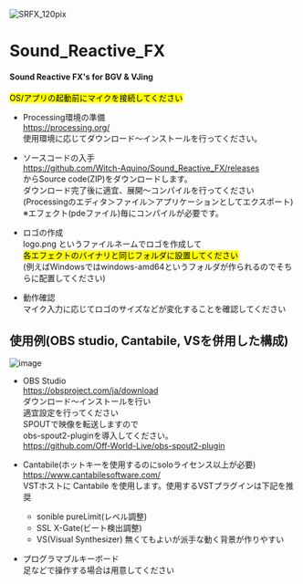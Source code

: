 ![SRFX_120pix](https://github.com/user-attachments/assets/ca5e7b53-d3e6-44ef-88f7-e51dc4a186d0) 
# Sound_Reactive_FX
#### Sound Reactive FX's for BGV & VJing

<mark>OS/アプリの起動前にマイクを接続してください</mark>  

- Processing環境の準備  
	https://processing.org/  
	使用環境に応じてダウンロード～インストールを行ってください。 

- ソースコードの入手  
	https://github.com/Witch-Aquino/Sound_Reactive_FX/releases  
	からSource code(ZIP)をダウンロードします。  
	ダウンロード完了後に適宜、展開～コンパイルを行ってください  
	 (Processingのエディタ＞ファイル＞アプリケーションとしてエクスポート)  
	※エフェクト(pdeファイル)毎にコンパイルが必要です。  

- ロゴの作成  
	logo.png というファイルネームでロゴを作成して  
	<mark>各エフェクトのバイナリと同じフォルダに設置してください</mark>  
	(例えばWindowsではwindows-amd64というフォルダが作られるのでそちらに配置してください)

- 動作確認  
	マイク入力に応じてロゴのサイズなどが変化することを確認してください

## 使用例(OBS studio, Cantabile, VSを併用した構成)  


  
![image](https://github.com/user-attachments/assets/a09cfb6f-89b6-4110-8303-045437678415)  

- OBS Studio  
	https://obsproject.com/ja/download    
	ダウンロード～インストールを行い    
	適宜設定を行ってください  
	SPOUTで映像を転送しますので    
	obs-spout2-pluginを導入してください。  
	https://github.com/Off-World-Live/obs-spout2-plugin

- Cantabile(ホットキーを使用するのにsoloライセンス以上が必要)  
	https://www.cantabilesoftware.com/  
	VSTホストに Cantabile を使用します。使用するVSTプラグインは下記を推奨  
	- sonible pureLimit(レベル調整)  
	- SSL X-Gate(ビート検出調整)  
	- VS(Visual Synthesizer) 無くてもよいが派手な動く背景が作りやすい  
 

- プログラマブルキーボード  
	足などで操作する場合は用意してください  
	


